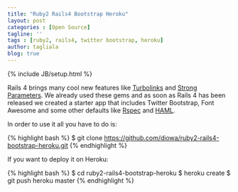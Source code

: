 ```yaml
---
title: "Ruby2 Rails4 Bootstrap Heroku"
layout: post
categories : [Open Source]
tagline: ''
tags : [ruby2, rails4, twitter bootstrap, heroku]
author: tagliala
blog: true
---
```

{% include JB/setup.html %}

Rails 4 brings many cool new features like <a href="https://github.com/rails/turbolinks/">Turbolinks</a> and <a href="https://github.com/rails/strong_parameters">Strong Parameters</a>. We already used these gems and as soon as Rails 4 has been released we created a starter app that includes Twitter Bootstrap, Font Awesome and some other defaults like <a href="http://rspec.info">Rspec</a> and <a href="http://haml.info/">HAML</a>.

<!--more-->

In order to use it all you have to do is:

{% highlight bash %}
$ git clone https://github.com/diowa/ruby2-rails4-bootstrap-heroku.git
{% endhighlight %}

If you want to deploy it on Heroku:

{% highlight bash %}
$ cd ruby2-rails4-bootstrap-heroku
$ heroku create
$ git push heroku master
{% endhighlight %}
